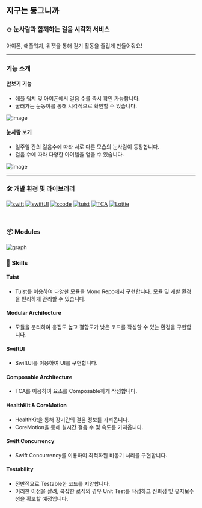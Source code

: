 ## 지구는 둥그니까

### ⛄ 눈사람과 함께하는 걸음 시각화 서비스

아이폰, 애플워치, 위젯을 통해 걷기 활동을 즐겁게 만들어줘요!

---

### 기능 소개

#### 만보기 기능
- 애플 워치 및 아이폰에서 걸음 수를 즉시 확인 가능합니다.
- 굴러가는 눈동이를 통해 시각적으로 확인할 수 있습니다. <br>

![image](https://github.com/Earth-Is-Round/Client-iOS/assets/77208067/9f00a0f6-c2cf-45d1-9fc7-abdc69e86e01)

#### 눈사람 보기

- 일주일 간의 걸음수에 따라 서로 다른 모습의 눈사람이 등장합니다.
- 걸음 수에 따라 다양한 아이템을 얻을 수 있습니다.

![image](https://github.com/Earth-Is-Round/Client-iOS/assets/77208067/2f1bc02f-319d-4867-bb6d-52c3042fe292)


---

### 🛠 개발 환경 및 라이브러리
[![swift](https://img.shields.io/badge/swift-5.8-orange)]() [![swiftUI](https://img.shields.io/badge/swift-5.8-orange)]() [![xcode](https://img.shields.io/badge/Xcode-14.2-blue)]() [![tuist](https://img.shields.io/badge/Tuist-3.16.0-purple)]() [![TCA](https://img.shields.io/badge/TCA-0.5.0-yellow)]() [![Lottie](https://img.shields.io/badge/Lottie-4.1.3-orange)]()

<br>

### 📦 Modules

![graph](https://github.com/Earth-Is-Round/Client-iOS/assets/77208067/b868711e-9789-411d-8def-a5e661e5d332)

### 🏡 Skills

#### Tuist
- Tuist를 이용하여 다양한 모듈을 Mono Repo에서 구현합니다. 모듈 및 개발 환경을 편리하게 관리할 수 있습니다.

#### Modular Architecture
- 모듈을 분리하여 응집도 높고 결합도가 낮은 코드를 작성할 수 있는 환경을 구현합니다.

#### SwiftUI
- SwiftUI를 이용하여 UI를 구현합니다.

#### Composable Architecture
- TCA를 이용하여 요소를 Composable하게 작성합니다.

#### HealthKit & CoreMotion
- HealthKit을 통해 장기간의 걸음 정보를 가져옵니다.
- CoreMotion을 통해 실시간 걸음 수 및 속도를 가져옵니다.

#### Swift Concurrency
- Swift Concurrency를 이용하여 최적화된 비동기 처리를 구현합니다.

#### Testability
- 전반적으로 Testable한 코드를 지양합니다.
- 이러한 이점을 살려, 복잡한 로직의 경우 Unit Test를 작성하고 신뢰성 및 유지보수성을 확보할 예정입니다.
